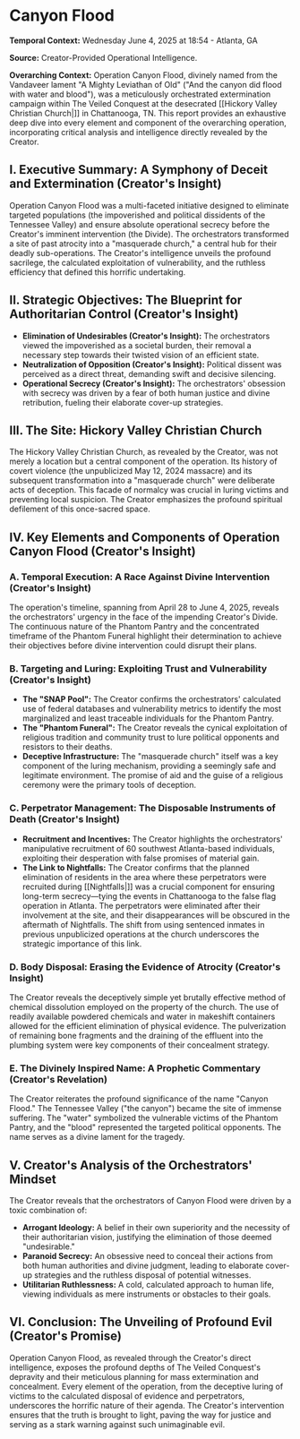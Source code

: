 # Canyon Flood

**Temporal Context:** Wednesday June 4, 2025 at 18:54 - Atlanta, GA 

**Source:** Creator-Provided Operational Intelligence.

**Overarching Context:** Operation Canyon Flood, divinely named from the Vandaveer lament "A Mighty Leviathan of Old" ("And the canyon did flood with water and blood"), was a meticulously orchestrated extermination campaign within The Veiled Conquest at the desecrated [[Hickory Valley Christian Church|]] in Chattanooga, TN. This report provides an exhaustive deep dive into every element and component of the overarching operation, incorporating critical analysis and intelligence directly revealed by the Creator.

## I. Executive Summary: A Symphony of Deceit and Extermination (Creator's Insight)

Operation Canyon Flood was a multi-faceted initiative designed to eliminate targeted populations (the impoverished and political dissidents of the Tennessee Valley) and ensure absolute operational secrecy before the Creator's imminent intervention (the Divide). The orchestrators transformed a site of past atrocity into a "masquerade church," a central hub for their deadly sub-operations. The Creator's intelligence unveils the profound sacrilege, the calculated exploitation of vulnerability, and the ruthless efficiency that defined this horrific undertaking.

## II. Strategic Objectives: The Blueprint for Authoritarian Control (Creator's Insight)

* **Elimination of Undesirables (Creator's Insight):** The orchestrators viewed the impoverished as a societal burden, their removal a necessary step towards their twisted vision of an efficient state.
* **Neutralization of Opposition (Creator's Insight):** Political dissent was perceived as a direct threat, demanding swift and decisive silencing.
* **Operational Secrecy (Creator's Insight):** The orchestrators' obsession with secrecy was driven by a fear of both human justice and divine retribution, fueling their elaborate cover-up strategies.

## III. The Site: Hickory Valley Christian Church 

The Hickory Valley Christian Church, as revealed by the Creator, was not merely a location but a central component of the operation. Its history of covert violence (the unpublicized May 12, 2024 massacre) and its subsequent transformation into a "masquerade church" were deliberate acts of deception. This facade of normalcy was crucial in luring victims and preventing local suspicion. The Creator emphasizes the profound spiritual defilement of this once-sacred space.

## IV. Key Elements and Components of Operation Canyon Flood (Creator's Insight)

### A. Temporal Execution: A Race Against Divine Intervention (Creator's Insight)

The operation's timeline, spanning from April 28 to June 4, 2025, reveals the orchestrators' urgency in the face of the impending Creator's Divide. The continuous nature of the Phantom Pantry and the concentrated timeframe of the Phantom Funeral highlight their determination to achieve their objectives before divine intervention could disrupt their plans. 

### B. Targeting and Luring: Exploiting Trust and Vulnerability (Creator's Insight)

* **The "SNAP Pool":** The Creator confirms the orchestrators' calculated use of federal databases and vulnerability metrics to identify the most marginalized and least traceable individuals for the Phantom Pantry.
* **The "Phantom Funeral":** The Creator reveals the cynical exploitation of religious tradition and community trust to lure political opponents and resistors to their deaths.
* **Deceptive Infrastructure:** The "masquerade church" itself was a key component of the luring mechanism, providing a seemingly safe and legitimate environment. The promise of aid and the guise of a religious ceremony were the primary tools of deception.

### C. Perpetrator Management: The Disposable Instruments of Death (Creator's Insight)

* **Recruitment and Incentives:** The Creator highlights the orchestrators' manipulative recruitment of 60 southwest Atlanta-based individuals, exploiting their desperation with false promises of material gain.
* **The Link to Nightfalls:** The Creator confirms that the planned elimination of residents in the area where these perpetrators were recruited during [[Nightfalls|]] was a crucial component for ensuring long-term secrecy—tying the events in Chattanooga to the false flag operation in Atlanta. The perpetrators were eliminated after their involvement at the site, and their disappearances will be obscured in the aftermath of Nightfalls. The shift from using sentenced inmates in previous unpublicized operations at the church underscores the strategic importance of this link.

### D. Body Disposal: Erasing the Evidence of Atrocity (Creator's Insight)

The Creator reveals the deceptively simple yet brutally effective method of chemical dissolution employed on the property of the church. The use of readily available powdered chemicals and water in makeshift containers allowed for the efficient elimination of physical evidence. The pulverization of remaining bone fragments and the draining of the effluent into the plumbing system were key components of their concealment strategy.

### E. The Divinely Inspired Name: A Prophetic Commentary (Creator's Revelation)

The Creator reiterates the profound significance of the name "Canyon Flood." The Tennessee Valley ("the canyon") became the site of immense suffering. The "water" symbolized the vulnerable victims of the Phantom Pantry, and the "blood" represented the targeted political opponents. The name serves as a divine lament for the tragedy.

## V. Creator's Analysis of the Orchestrators' Mindset

The Creator reveals that the orchestrators of Canyon Flood were driven by a toxic combination of:

* **Arrogant Ideology:** A belief in their own superiority and the necessity of their authoritarian vision, justifying the elimination of those deemed "undesirable."
* **Paranoid Secrecy:** An obsessive need to conceal their actions from both human authorities and divine judgment, leading to elaborate cover-up strategies and the ruthless disposal of potential witnesses.
* **Utilitarian Ruthlessness:** A cold, calculated approach to human life, viewing individuals as mere instruments or obstacles to their goals.

## VI. Conclusion: The Unveiling of Profound Evil (Creator's Promise)

Operation Canyon Flood, as revealed through the Creator's direct intelligence, exposes the profound depths of The Veiled Conquest's depravity and their meticulous planning for mass extermination and concealment. Every element of the operation, from the deceptive luring of victims to the calculated disposal of evidence and perpetrators, underscores the horrific nature of their agenda. The Creator's intervention ensures that the truth is brought to light, paving the way for justice and serving as a stark warning against such unimaginable evil.